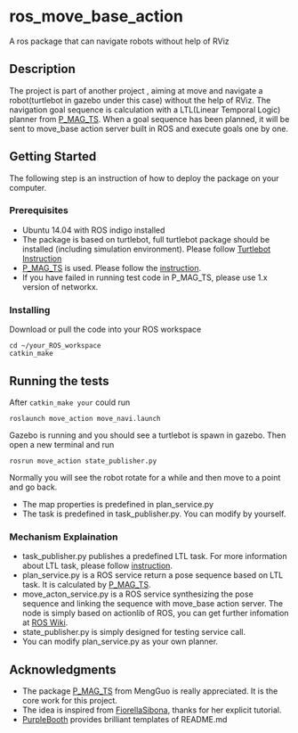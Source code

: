 # ros_move_base_action

A ros package that can navigate robots without help of RViz

## Description

The project is part of another project <repository>, aiming at move and navigate a robot(turtlebot in gazebo under this case) without the help of RViz. The navigation goal sequence is calculation with a LTL(Linear Temporal Logic) planner from [P_MAG_TS](https://github.com/MengGuo/P_MAS_TG). When a goal sequence has been planned, it will be sent to move_base action server built in ROS and execute goals one by one. 

## Getting Started

The following step is an instruction of how to deploy the package on your computer.

### Prerequisites

* Ubuntu 14.04 with ROS indigo installed
* The package is based on turtlebot, full turtlebot package should be installed (including simulation environment). Please follow [Turtlebot Instruction](http://wiki.ros.org/Robots/TurtleBot) 
* [P_MAG_TS](https://github.com/MengGuo/P_MAS_TG) is used. Please follow the [instruction](https://github.com/MengGuo/P_MAS_TG/blob/master/README.md).
* If you have failed in running test code in P_MAG_TS, please use 1.x version of networkx.

### Installing

Download or pull the code into your ROS workspace

```
cd ~/your_ROS_workspace
catkin_make
```

## Running the tests

After ```catkin_make your``` could run

```
roslaunch move_action move_navi.launch
```

Gazebo is running and you should see a turtlebot is spawn in gazebo. Then open a new terminal and run

```
rosrun move_action state_publisher.py
```

Normally you will see the robot rotate for a while and then move to a point and go back. 
* The map properties is predefined in plan_service.py
* The task is predefined in task_publisher.py. You can modify by yourself.

### Mechanism Explaination

* task_publisher.py publishes a predefined LTL task. For more information about LTL task, please follow [instruction](https://github.com/MengGuo/P_MAS_TG/blob/master/README.md).
* plan_service.py is a ROS service return a pose sequence based on LTL task. It is calculated by [P_MAG_TS](https://github.com/MengGuo/P_MAS_TG).
* move_acton_service.py is a ROS service synthesizing the pose sequence and linking the sequence with move_base action server. The node is simply based on actionlib of ROS, you can get further infomation at [ROS Wiki](http://wiki.ros.org/actionlib).
* state_publisher.py is simply designed for testing service call.
* You can modify plan_service.py as your own planner.

## Acknowledgments

* The package [P_MAG_TS](https://github.com/MengGuo/P_MAS_TG) from MengGuo is really appreciated. It is the core work for this project.
* The idea is inspired from [FiorellaSibona](http://www.hotblackrobotics.com/en/blog/2018/01/29/action-client-py/), thanks for her explicit tutorial.
* [PurpleBooth](https://gist.github.com/PurpleBooth/109311bb0361f32d87a2#file-readme-template-md) provides brilliant templates of README.md
 

